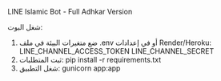 LINE Islamic Bot - Full Adhkar Version

شغل البوت:
1. ضع متغيرات البيئة في ملف .env أو في إعدادات Render/Heroku:
   LINE_CHANNEL_ACCESS_TOKEN
   LINE_CHANNEL_SECRET
2. ثبت المتطلبات:
   pip install -r requirements.txt
3. شغل التطبيق:
   gunicorn app:app
